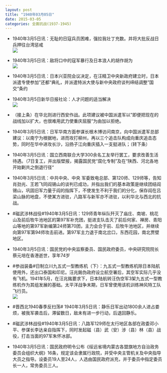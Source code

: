```yaml
---
layout: post
title: "1940年03月05日"
date: 2015-03-05
categories: 全面抗战(1937-1945)
---
```


<meta name="referrer" content="no-referrer" />

- 1940年3月5日讯：无耻的日寇兵员困难，强拉我壮丁充数。并将大批反战日兵押往台湾惩戒 <br/><img src="https://ww2.sinaimg.cn/large/aca367d8jw1epv9a98qg9j20bw0bdq46.jpg" />

- 1940年3月5日讯：敌将口中的寇军暴行及日本浪人的胡作胡为 <br/><img src="https://ww4.sinaimg.cn/large/aca367d8jw1epv7k4o89pj20g11dswrq.jpg" />

- 1940年3月5日讯：日本兴亚院会议决定，在汪精卫中央新政府建立时，日本派遣专使参加”还都“典礼，并派遣特派大使与新中央政府谈判缔结调整”国交“条约 

- 1940年3月5日新华日报社论：人才问题的适当解决 <br/><img src="https://ww3.sinaimg.cn/large/aca367d8jw1epv5twfp7gj21190g2jwo.jpg" />

- （接上条）在华北则进行西安作战。此项建议被中国派遣军以”即便把现在的战线加以扩大，也很难用武力使重庆屈服“为由加以拒绝。 

- 1940年3月5日讯：日军华南方面参谋长根木博访问南京，向中国派遣军总部建议：以南宁为根据地，进而攻打柳州，再以三个追击队构成向重庆追击态势，同时在华中进攻长沙，沿扬子江向重庆插入一支挺进队；（转下条） 

- 1940年3月5日讯：国立西南联合大学300余名工友举行罢工，要求改善生活待遇。（7日复工，并出版壁报，揭露国民党“腐化专制”及在“陕西、河北各地开始剿共之倒退行径“ 

- 1940年3月5日讯：中共中央、中央 军委致电总部、第120师、129师等，告知肖劲光、王若飞同阎锡山的谈判已成功，并指出我们的基本政策是继续团结阎锡山，巩固旧军力量于阎的指挥下，不使发生不利于我们的分化，保存阎在吕梁山脉的地盘，不使某方进驻，八路军与新军亦不进驻，以利华北与西北的抗战。 

- #磁武涉林战役#1940年3月5日讯：129师青年纵队歼灭了庙庄、南坡、桃花山及前后牧牛池地区的第97军补充团，挺进支队击灭了前后何家、禅房、青阳山等地的第97军新编第24师第70团，主力会合于前、后牧牛池地区，并继续向第97军第94师攻击前进。第97军主力退于南北岔口，东西花园，南北贾壁地区。 

- 1940年3月5日讯：国民党的中央监察委员、国民政府委员，中央研究院院长蔡元培在香港逝世，享年74岁 

- #参战装备#日制立川九五式一型教练机（下）：九五式一型教练机除日本陆航使用外，还出口泰国和印尼。汪兆銘伪政府设立航空署后，其空军实际几乎没有飞机。1941年5月，在汪兆銘要求下，日本陆航转汪伪空军3架九五式一型教练机作为其组发展的基础。太平洋战争末期，日军曾使用该机训练神风特工队飞行员。 <br/><img src="https://ww3.sinaimg.cn/large/aca367d8jw1epumhwj1a5j207x0qcwhd.jpg" />

- #晋西北1940春季反扫荡# 1940年3月5日讯：静乐日军出动1800余人进占娄烦，被我军袭击后，滞留数日，敌未有进一步行动，后退回静乐。 

- #磁武涉林战役#1940年3月5日讯：八路军129师在太行地区各部在政委邓小平、参谋长李达亲自指挥下，同时发起磁（县）武（安）涉（县）林（县）战役，打击当面的97军朱怀冰部。 

- 1940年3月5日讯：国民政府明令公布《绥远省境内蒙古各盟旗地方自治政务委员会组织大纲》16条，规定该会隶属行政院，并受中央主管机关及中央指导大员之指导。设委员19人至24人，人选由国民政府派充，并于委员中指定委员长一人，常务委员三人。 

